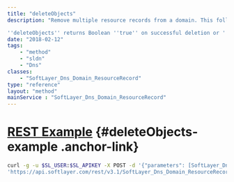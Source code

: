 ```yaml
---
title: "deleteObjects"
description: "Remove multiple resource records from a domain. This follows the same logic as ''deleteObject'' and '''cannot be undone'''. The serial number of the domain associated with this resource record is updated upon deletion. You may not delete SOA records, PTR records, or NS resource records that point to ns1.softlayer.com or ns2.softlayer.com. 

''deleteObjects'' returns Boolean ''true'' on successful deletion or ''false'' if it was unable to remove a resource record. "
date: "2018-02-12"
tags:
    - "method"
    - "sldn"
    - "Dns"
classes:
    - "SoftLayer_Dns_Domain_ResourceRecord"
type: "reference"
layout: "method"
mainService : "SoftLayer_Dns_Domain_ResourceRecord"
---
```


# [REST Example](#deleteObjects-example) <a href="/article/rest/"><i class="fas fa-question"></i></a> {#deleteObjects-example .anchor-link} 
```bash
curl -g -u $SL_USER:$SL_APIKEY -X POST -d '{"parameters": [SoftLayer_Dns_Domain_ResourceRecord]}' \
'https://api.softlayer.com/rest/v3.1/SoftLayer_Dns_Domain_ResourceRecord/deleteObjects'
```
